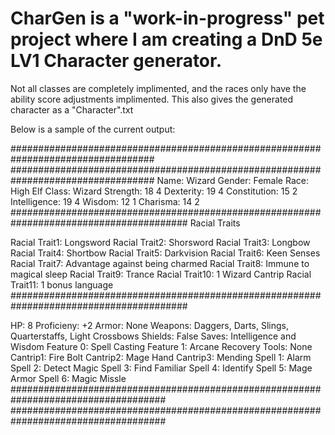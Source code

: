# CharGen is a "work-in-progress" pet project where I am creating a DnD 5e LV1 Character generator.

Not all classes are completely implimented, and the races only have the ability score adjustments implimented.
This also gives the generated character as a "Character".txt

Below is a sample of the current output:

##################################################################################
##################################################################################
Name: Wizard
Gender: Female
Race: High Elf
Class: Wizard
Strength: 18 4
Dexterity: 19 4
Constitution: 15 2
Intelligence: 19 4
Wisdom: 12 1
Charisma: 14 2
########################################################################################
Racial Traits

Racial Trait1: Longsword
Racial Trait2: Shorsword
Racial Trait3: Longbow
Racial Trait4: Shortbow
Racial Trait5: Darkvision
Racial Trait6: Keen Senses
Racial Trait7: Advantage against being charmed
Racial Trait8: Immune to magical sleep
Racial Trait9: Trance
Racial Trait10: 1 Wizard Cantrip
Racial Trait11: 1 bonus language
########################################################################################

HP: 8
Proficieny: +2
Armor: None
Weapons: Daggers, Darts, Slings, Quarterstaffs, Light Crossbows
Shields: False
Saves: Intelligence and Wisdom
Feature 0: Spell Casting
Feature 1: Arcane Recovery
Tools: None
Cantrip1: Fire Bolt
Cantrip2: Mage Hand
Cantrip3: Mending
Spell 1: Alarm
Spell 2: Detect Magic
Spell 3: Find Familiar
Spell 4: Identify
Spell 5: Mage Armor
Spell 6: Magic Missle
####################################################################################
####################################################################################
